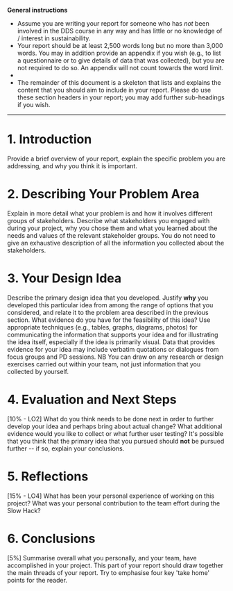 **General instructions** 

* Assume you are writing your report for someone who has *not* been involved in the DDS course in any way and has little or no knowledge of / interest in sustainability. 
* Your report should be at least 2,500 words long but no more than 3,000 words. You may in addition provide an appendix if you wish (e.g., to list a questionnaire or to give details of data that was collected), but you are not required to do so. An appendix will not count towards the word limit.
* 
* The remainder of this document is a skeleton that lists and explains the content that you should aim to include in your report. Please do use these section headers in your report; you may add further sub-headings if you wish.

 ---

# 1. Introduction
Provide a brief overview of your report, explain the specific problem you are addressing, and why you think it is important.

# 2. Describing Your Problem Area
Explain in more detail what your problem is and how it involves different groups of stakeholders. Describe what stakeholders you engaged with during your project, why you chose them and what you learned about the needs and values of the relevant stakeholder groups. You do not need to give an exhaustive description of all the information you collected about the stakeholders. 

# 3. Your Design Idea
Describe the primary design idea that you developed. Justify **why** you developed this particular idea from among the range of options that you considered, and relate it to the problem area described in the previous section. What evidence do you have for the feasibility of this idea? Use appropriate techniques (e.g., tables, graphs, diagrams, photos) for communicating the information that supports your idea and for illustrating the idea itself, especially if the idea is primarily visual.  Data that provides evidence for your idea may include verbatim quotations or dialogues from focus groups and PD sessions. 
NB You can draw on any research or design exercises carried out within your team, not just information that you collected by yourself.

# 4. Evaluation and Next Steps
[10% - LO2]
What do you think needs to be done next in order to further develop your idea and perhaps bring about actual change? What additional evidence would you like to collect or what further user testing? It's possible that you think that the primary idea that you pursued should **not** be pursued further -- if so, explain your conclusions.

# 5. Reflections
[15% - LO4]
What has been your personal experience of working on this project? What was your personal contribution to the team effort during the Slow Hack?

# 6. Conclusions
[5%]
Summarise overall what you personally, and your team, have accomplished in
your project.  This part of your report should draw together the main threads
of your report. Try to emphasise four key 'take home' points for the reader.





